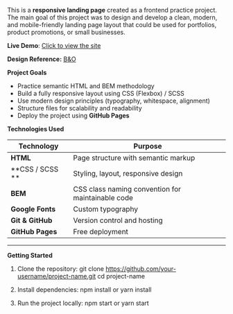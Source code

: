 This is a **responsive landing page** created as a frontend practice project. The main goal of this project was to design and develop a clean, modern, and mobile-friendly landing page layout that could be used for portfolios, product promotions, or small businesses.

**Live Demo**: [Click to view the site](https://anastasia22422.github.io/landing-test/)

**Design Reference:** [B&O](https://www.figma.com/file/DtkQmQ797hk0nI4KfMi2Uq/BOSE-New-Version?type=design&node-id=6817-212&t=ZTV6Gl8NzaWkJ4FK-0) 

**Project Goals**

- Practice semantic HTML and BEM methodology
- Build a fully responsive layout using CSS (Flexbox) / SCSS
- Use modern design principles (typography, whitespace, alignment)
- Structure files for scalability and readability
- Deploy the project using **GitHub Pages**



**Technologies Used**

| Technology | Purpose |
|------------|---------|
| **HTML**  | Page structure with semantic markup |
| **CSS / SCSS **   | Styling, layout, responsive design |
| **BEM**    | CSS class naming convention for maintainable code |
| **Google Fonts** | Custom typography |
| **Git & GitHub** | Version control and hosting |
| **GitHub Pages** | Free deployment |
-----

**Getting Started**
1. Clone the repository:
git clone https://github.com/your-username/project-name.git
cd project-name

3. Install dependencies:
npm install or yarn install

4. Run the project locally:
npm start or yarn start
